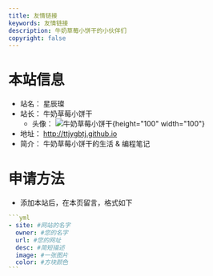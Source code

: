 ```yaml
---
title: 友情链接
keywords: 友情链接
description: 牛奶草莓小饼干的小伙伴们
copyright: false
---
```


# 本站信息
- 站名： 星辰璨
- 站长： 牛奶草莓小饼干
    - 头像： ![牛奶草莓小饼干](/assets/avatar.jpg){height="100" width="100"}
- 地址： http://ttjygbtj.github.io
- 简介： 牛奶草莓小饼干的生活 & 编程笔记

# 申请方法
- 添加本站后，在本页留言，格式如下

~~~yml
```yml
- site: #网站的名字
  owner: #您的名字
  url: #您的网址
  desc: #简短描述
  image: #一张图片
  color: #方块颜色
```
~~~

[comment]: <> (# 小伙伴们)

[comment]: <> ({% linksfile friends/_data.yml %})

